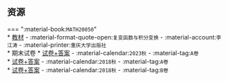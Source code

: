 ## 资源  
=== ":material-book:`MATH20050`"  
    * [教材](http://api.cqu-openlib.cn/file?key=ilBEe35tf0be) - :material-format-quote-open:`复变函数与积分变换` - :material-account:`李江涛` - :material-printer:`重庆大学出版社`  
    * 期末试卷
        * [试卷+答案](http://api.cqu-openlib.cn/file?key=ie4ii2l40k6j) - :material-calendar:`2023秋` - :material-tag:`A卷`  
        * [试卷+答案](http://api.cqu-openlib.cn/file?key=iqAYK2ebay8f) - :material-calendar:`2018秋` - :material-tag:`A卷`  
        * [试卷+答案](http://api.cqu-openlib.cn/file?key=iyQwq2ebay9g) - :material-calendar:`2018秋` - :material-tag:`B卷`  